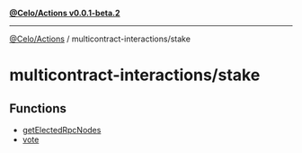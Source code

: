 [**@Celo/Actions v0.0.1-beta.2**](../../README.md)

***

[@Celo/Actions](../../modules.md) / multicontract-interactions/stake

# multicontract-interactions/stake

## Functions

- [getElectedRpcNodes](functions/getElectedRpcNodes.md)
- [vote](functions/vote.md)
